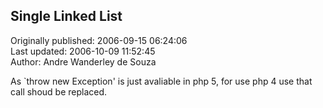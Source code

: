 ## Single Linked List  
Originally published: 2006-09-15 06:24:06  
Last updated: 2006-10-09 11:52:45  
Author: Andre Wanderley de Souza  
  
As `throw new Exception' is just avaliable in
php 5, for use php 4 use that call shoud be replaced.